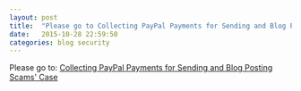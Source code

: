 ```yaml
---
layout: post
title:  "Please go to Collecting PayPal Payments for Sending and Blog Posting Scams' Case"
date:   2015-10-28 22:59:50
categories: blog security
---
```

Please go to: [Collecting PayPal Payments for Sending and Blog Posting Scams' Case](https://5ervant.github.io/blog/security/2015/10/28/collecting-paypal-payments-for-sending-and-blog-posting-scams-case/)
